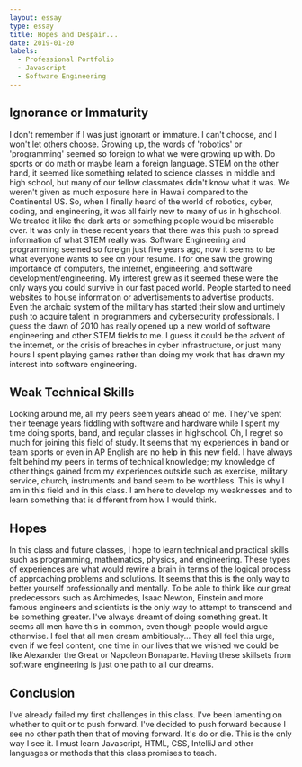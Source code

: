 ```yaml
---
layout: essay
type: essay
title: Hopes and Despair...
date: 2019-01-20
labels:
  - Professional Portfolio
  - Javascript
  - Software Engineering
---
```

## Ignorance or Immaturity
I don't remember if I was just ignorant or immature. I can't choose, and I won't let others choose. Growing up, the words of 'robotics' or 'programming' seemed so foreign to what we were growing up with. Do sports or do math or maybe learn a foreign language. STEM on the other hand, it seemed like something related to science classes in middle and high school, but many of our fellow classmates didn't know what it was. We weren't given as much exposure here in Hawaii compared to the Continental US. So, when I finally heard of the world of robotics, cyber, coding, and engineering, it was all fairly new to many of us in highschool. We treated it like the dark arts or something people would be miserable over. It was only in these recent years that there was this push to spread information of what STEM really was. Software Engineering and programming seemed so foreign just five years ago, now it seems to be what everyone wants to see on your resume. I for one saw the growing importance of computers, the internet, engineering, and software development/engineering. My interest grew as it seemed these were the only ways you could survive in our fast paced world. People started to need websites to house information or advertisements to advertise products. Even the archaic system of the military has started their slow and untimely push to acquire talent in programmers and cybersecurity professionals. I guess the dawn of 2010 has really opened up a new world of software engineering and other STEM fields to me. I guess it could be the advent of the internet, or the crisis of breaches in cyber infrastructure, or just many hours I spent playing games rather than doing my work that has drawn my interest into software engineering.

## Weak Technical Skills
Looking around me, all my peers seem years ahead of me. They've spent their teenage years fiddling with software and hardware while I spent my time doing sports, band, and regular classes in highschool. Oh, I regret so much for joining this field of study. It seems that my experiences in band or team sports or even in AP English are no help in this new field. I have always felt behind my peers in terms of technical knowledge; my knowledge of other things gained from my experiences outside such as exercise, military service, church, instruments and band seem to be worthless. This is why I am in this field and in this class. I am here to develop my weaknesses and to learn something that is different from how I would think. 

## Hopes
In this class and future classes, I hope to learn technical and practical skills such as programming, mathematics, physics, and engineering. These types of experiences are what would rewire a brain in terms of the logical process of approaching problems and solutions. It seems that this is the only way to better yourself professionally and mentally. To be able to think like our great predecessors such as Archimedes, Isaac Newton, Einstein and more famous engineers and scientists is the only way to attempt to transcend and be something greater. I've always dreamt of doing something great. It seems all men have this in common, even though people would argue otherwise. I feel that all men dream ambitiously... They all feel this urge, even if we  feel content, one time in our lives that we wished we could be like Alexander the Great or Napoleon Bonaparte. Having these skillsets from software engineering is just one path to all our dreams.

## Conclusion
I've already failed my first challenges in this class. I've been lamenting on whether to quit or to push forward. I've decided to push forward because I see no other path then that of moving forward. It's do or die. This is the only way I see it. I must learn Javascript, HTML, CSS, IntelliJ and other languages or methods that this class promises to teach. 

